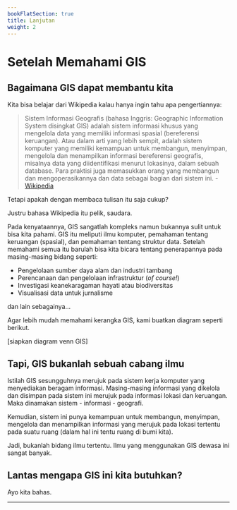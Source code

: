 ```yaml
---
bookFlatSection: true
title: Lanjutan
weight: 2
---
```


# Setelah Memahami GIS

## Bagaimana GIS dapat membantu kita

Kita bisa belajar dari Wikipedia kalau hanya ingin tahu apa pengertiannya:

> Sistem Informasi Geografis (bahasa Inggris: Geographic Information System disingkat GIS) adalah sistem informasi khusus yang mengelola data yang memiliki informasi spasial (bereferensi keruangan). Atau dalam arti yang lebih sempit, adalah sistem komputer yang memiliki kemampuan untuk membangun, menyimpan, mengelola dan menampilkan informasi bereferensi geografis, misalnya data yang diidentifikasi menurut lokasinya, dalam sebuah database. Para praktisi juga memasukkan orang yang membangun dan mengoperasikannya dan data sebagai bagian dari sistem ini. - [Wikipedia](https://id.wikipedia.org/wiki/Sistem_informasi_geografis)

Tetapi apakah dengan membaca tulisan itu saja cukup?

Justru bahasa Wikipedia itu pelik, saudara.

Pada kenyataannya, GIS sangatlah kompleks namun bukannya sulit untuk bisa kita pahami. GIS itu meliputi ilmu komputer, pemahaman tentang keruangan (spasial), dan pemahaman tentang struktur data. Setelah memahami semua itu barulah bisa kita bicara tentang penerapannya pada masing-masing bidang seperti:

- Pengelolaan sumber daya alam dan industri tambang
- Perencanaan dan pengelolaan infrastruktur (_of course!_)
- Investigasi keanekaragaman hayati atau biodiversitas
- Visualisasi data untuk jurnalisme

dan lain sebagainya...

Agar lebih mudah memahami kerangka GIS, kami buatkan diagram seperti berikut.

[siapkan diagram venn GIS]

## Tapi, GIS bukanlah sebuah cabang ilmu

Istilah GIS sesungguhnya merujuk pada sistem kerja komputer yang menyediakan beragam informasi. Masing-masing informasi yang dikelola dan disimpan pada sistem ini merujuk pada informasi lokasi dan keruangan. Maka dinamakan sistem - informasi - geografi.

Kemudian, sistem ini punya kemampuan untuk membangun, menyimpan, mengelola dan menampilkan informasi yang merujuk pada lokasi tertentu pada suatu ruang (dalam hal ini tentu ruang di bumi kita).

Jadi, bukanlah bidang ilmu tertentu. Ilmu yang menggunakan GIS dewasa ini sangat banyak.

## Lantas mengapa GIS ini kita butuhkan?

Ayo kita bahas.

-----